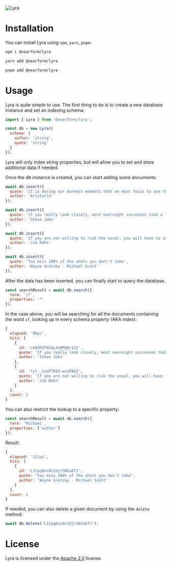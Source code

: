 ![Lyra](https://raw.githubusercontent.com/nearform/lyra/main/docs/lyra-logo.png?token=GHSAT0AAAAAABTJOQRPLKOPT2AXUFO6TAOGYUQR75A)

# Installation

You can install Lyra using `npm`, `yarn`, `pnpm`:

```sh
npm i @nearform/lyra
```
```sh
yarn add @nearform/lyra
```
```sh
pnpm add @nearform/lyra
```

# Usage

Lyra is quite simple to use. The first thing to do is to create a new database instance and set an indexing schema:

```js
import { Lyra } from '@nearform/lyra';

const db = new Lyra({
  schema: {
    author: 'string',
    quote: 'string'
  }
});
```

Lyra will only index string properties, but will allow you to set and store additional data if needed.

Once the db instance is created, you can start adding some documents:

```js
await db.insert({
  quote: 'It is during our darkest moments that we must focus to see the light.',
  author: 'Aristotle'
});

await db.insert({
  quote: 'If you really look closely, most overnight successes took a long time.',
  author: 'Steve Jobs'
});

await db.insert({
  quote: 'If you are not willing to risk the usual, you will have to settle for the ordinary.',
  author: 'Jim Rohn'
});

await db.insert({
  quote: 'You miss 100% of the shots you don\'t take',
  author: 'Wayne Gretzky - Michael Scott'
});
```

After the data has been inserted, you can finally start to query the database.

```js
const searchResult = await db.search({
  term: 'if',
  properties: '*'
});
```

In the case above, you will be searching for all the documents containing the word `if`, looking up in every schema property (AKA index):

```js
{
  elapsed: '99μs',
  hits: [
    {
      id: 'ckAOPGTA5qLXx0MgNr1Zy',
      quote: 'If you really look closely, most overnight successes took a long time.',
      author: 'Steve Jobs'
    },
    {
      id: 'fyl-_1veP78IO-wszP86Z',
      quote: 'If you are not willing to risk the usual, you will have to settle for the ordinary.',
      author: 'Jim Rohn'
    }
  ],
  count: 2
}
```

You can also restrict the lookup to a specific property:

```js
const searchResult = await db.search({
  term: 'Michael',
  properties: ['author']
});
```

Result:

```js
{
  elapsed: '111μs',
  hits: [
    {
      id: 'L1tpqQxc0c2djrSN2a6TJ',
      quote: "You miss 100% of the shots you don't take",
      author: 'Wayne Gretzky - Michael Scott'
    }
  ],
  count: 1
}
```

If needed, you can also delete a given document by using the `delete` method:

```js
await db.delete('L1tpqQxc0c2djrSN2a6TJ');
```

# License

Lyra is licensed under the [Apache 2.0](/LICENSE.md) license.